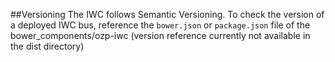 ##Versioning
The IWC follows Semantic Versioning. To check the version of a deployed IWC bus, reference the `bower.json` or `package.json` file of the bower_components/ozp-iwc (version reference currently not available in the dist directory)
